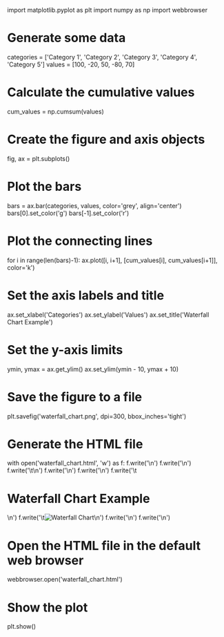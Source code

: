 import matplotlib.pyplot as plt
import numpy as np
import webbrowser

# Generate some data
categories = ['Category 1', 'Category 2', 'Category 3', 'Category 4', 'Category 5']
values = [100, -20, 50, -80, 70]

# Calculate the cumulative values
cum_values = np.cumsum(values)

# Create the figure and axis objects
fig, ax = plt.subplots()

# Plot the bars
bars = ax.bar(categories, values, color='grey', align='center')
bars[0].set_color('g')
bars[-1].set_color('r')

# Plot the connecting lines
for i in range(len(bars)-1):
    ax.plot([i, i+1], [cum_values[i], cum_values[i+1]], color='k')

# Set the axis labels and title
ax.set_xlabel('Categories')
ax.set_ylabel('Values')
ax.set_title('Waterfall Chart Example')

# Set the y-axis limits
ymin, ymax = ax.get_ylim()
ax.set_ylim(ymin - 10, ymax + 10)

# Save the figure to a file
plt.savefig('waterfall_chart.png', dpi=300, bbox_inches='tight')

# Generate the HTML file
with open('waterfall_chart.html', 'w') as f:
    f.write('<html>\n')
    f.write('<head>\n')
    f.write('\t<title>Waterfall Chart Example</title>\n')
    f.write('</head>\n')
    f.write('<body>\n')
    f.write('\t<h1>Waterfall Chart Example</h1>\n')
    f.write('\t<img src="waterfall_chart.png" alt="Waterfall Chart">\n')
    f.write('</body>\n')
    f.write('</html>\n')

# Open the HTML file in the default web browser
webbrowser.open('waterfall_chart.html')

# Show the plot
plt.show()
